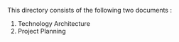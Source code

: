 This directory consists of the following two documents :
  1. Technology Architecture
  2. Project Planning
